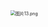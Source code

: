<img src="http://learn.lianglianglee.com/%E4%B8%93%E6%A0%8F/%E6%B7%B1%E5%85%A5%E5%89%96%E6%9E%90%20MyBatis%20%E6%A0%B8%E5%BF%83%E5%8E%9F%E7%90%86-%E5%AE%8C/assets/CioPOWBa7q-Aa_fiAAF6eDPI3C0273.png" alt="图片13.png" style="zoom: 50%;" />

